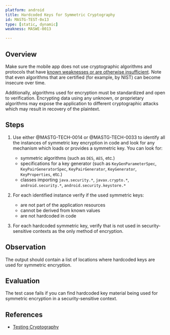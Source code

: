```yaml
---
platform: android
title: Hardcoded Keys for Symmetric Cryptography
id: MASTG-TEST-0x13
type: [static, dynamic]
weakness: MASWE-0013

---
```


## Overview

Make sure the mobile app does not use cryptographic algorithms and protocols that have [known weaknesses or are otherwise insufficient](../../../Document/0x04g-Testing-Cryptography.md#Identifying-Insecure-and/or-Deprecated-Cryptographic-Algorithms).
Note that even algorithms that are certified (for example, by NIST) can become insecure over time.

Additionally, algorithms used for encryption must be standardized and open to verification. Encrypting data using any unknown, or proprietary algorithms may expose the application to different cryptographic attacks which may result in recovery of the plaintext.

## Steps

1. Use either @MASTG-TECH-0014 or @MASTG-TECH-0033 to identify all the instances of symmetric key encryption in code and look for any mechanism which loads or provides a symmetric key.
You can look for:
    - symmetric algorithms (such as `DES`, `AES`, etc.)
    - specifications for a key generator (such as `KeyGenParameterSpec`, `KeyPairGeneratorSpec`, `KeyPairGenerator`, `KeyGenerator`, `KeyProperties`, etc.)
    - classes importing `java.security.*`, `javax.crypto.*`, `android.security.*`, `android.security.keystore.*`

1. For each identified instance verify if the used symmetric keys:
    - are not part of the application resources
    - cannot be derived from known values
    - are not hardcoded in code

1. For each hardcoded symmetric key, verify that is not used in security-sensitive contexts as the only method of encryption.

## Observation

The output should contain a list of locations where hardcoded keys are used for symmetric encryption.

## Evaluation

The test case fails if you can find hardcoded key material being used for symmetric encryption in a security-sensitive context.

## References

- [Testing Cryptography](../../../Document/0x04g-Testing-Cryptography.md)